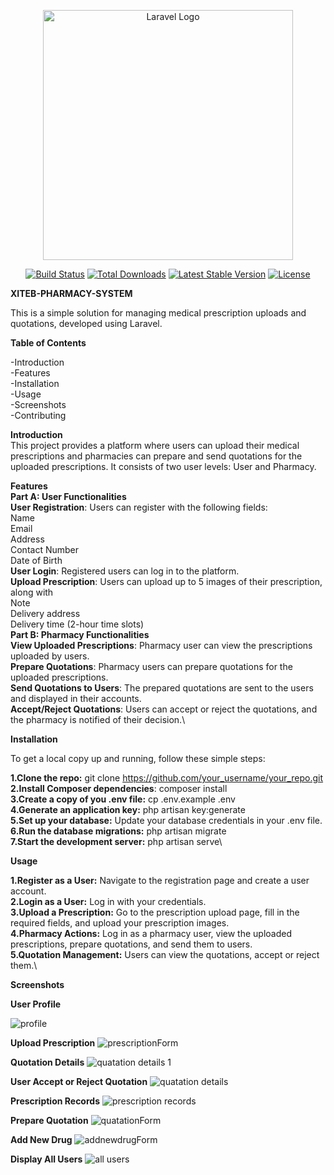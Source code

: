 <p align="center"><a href="https://laravel.com" target="_blank"><img src="https://raw.githubusercontent.com/laravel/art/master/logo-lockup/5%20SVG/2%20CMYK/1%20Full%20Color/laravel-logolockup-cmyk-red.svg" width="400" alt="Laravel Logo"></a></p>

<p align="center">
<a href="https://github.com/laravel/framework/actions"><img src="https://github.com/laravel/framework/workflows/tests/badge.svg" alt="Build Status"></a>
<a href="https://packagist.org/packages/laravel/framework"><img src="https://img.shields.io/packagist/dt/laravel/framework" alt="Total Downloads"></a>
<a href="https://packagist.org/packages/laravel/framework"><img src="https://img.shields.io/packagist/v/laravel/framework" alt="Latest Stable Version"></a>
<a href="https://packagist.org/packages/laravel/framework"><img src="https://img.shields.io/packagist/l/laravel/framework" alt="License"></a>
</p>

**XITEB-PHARMACY-SYSTEM**

This is a simple solution for managing medical prescription uploads and quotations, developed using Laravel.

**Table of Contents**

-Introduction\
-Features\
-Installation\
-Usage\
-Screenshots\
-Contributing

**Introduction**\
This project provides a platform where users can upload their medical prescriptions and pharmacies can prepare and send quotations for the uploaded prescriptions. It consists of two user levels: User and Pharmacy.

**Features**\
   **Part A: User Functionalities**\
      **User Registration**: Users can register with the following fields:\
         Name\
         Email\
         Address\
         Contact Number\
         Date of Birth\
   **User Login**: Registered users can log in to the platform.\
   **Upload Prescription**: Users can upload up to 5 images of their prescription, along with\
     Note\
     Delivery address\
     Delivery time (2-hour time slots)\
   **Part B: Pharmacy Functionalities**\
   **View Uploaded Prescriptions**: Pharmacy user can view the prescriptions uploaded by users.\
   **Prepare Quotations**: Pharmacy users can prepare quotations for the uploaded prescriptions.\
   **Send Quotations to Users**: The prepared quotations are sent to the users and displayed in their accounts.\
   **Accept/Reject Quotations**: Users can accept or reject the quotations, and the pharmacy is notified of their decision.\

**Installation**

  To get a local copy up and running, follow these simple steps:

   **1.Clone the repo:**   git clone https://github.com/your_username/your_repo.git \
   **2.Install Composer dependencies**: composer install\
   **3.Create a copy of you .env file:**  cp .env.example .env\
   **4.Generate an application key:** php artisan key:generate\
   **5.Set up your database:**  Update your database credentials in your .env file.\
   **6.Run the database migrations:**  php artisan migrate\
   **7.Start the development server:**  php artisan serve\

**Usage**

   **1.Register as a User:** Navigate to the registration page and create a user account.\
   **2.Login as a User:** Log in with your credentials.\
   **3.Upload a Prescription:** Go to the prescription upload page, fill in the required fields, and upload your prescription images.\
   **4.Pharmacy Actions:** Log in as a pharmacy user, view the uploaded prescriptions, prepare quotations, and send them to users.\
   **5.Quotation Management:** Users can view the quotations, accept or reject them.\


**Screenshots**

**User Profile**

![profile](https://github.com/MohammedShabry/Pharmacy-Management-System/assets/99311998/b2e005ce-e8dc-40cb-8cb1-5374444f7432)

**Upload Prescription**
![prescriptionForm](https://github.com/MohammedShabry/Pharmacy-Management-System/assets/99311998/0c6aeaa3-c8ed-414d-9585-8ec075475b93)

**Quotation Details**
 ![quatation details 1](https://github.com/MohammedShabry/Pharmacy-Management-System/assets/99311998/2fe846d1-932e-432a-a532-2d0f2e4ff9fc)

 **User Accept or Reject Quotation**
![quatation details](https://github.com/MohammedShabry/Pharmacy-Management-System/assets/99311998/b53f8e26-3de4-41b6-8b3b-4ef31d70602f)

**Prescription Records**
![prescription records](https://github.com/MohammedShabry/Pharmacy-Management-System/assets/99311998/2815eb06-30d0-4796-a092-485b7560c681)

**Prepare Quotation**
![quatationForm](https://github.com/MohammedShabry/Pharmacy-Management-System/assets/99311998/946d4faa-30e8-42f1-8e54-f584570b58fa)

**Add New Drug**
![addnewdrugForm](https://github.com/MohammedShabry/Pharmacy-Management-System/assets/99311998/1aa79fea-53a3-4786-830c-e48a998525fa)

**Display All Users**
![all users](https://github.com/MohammedShabry/Pharmacy-Management-System/assets/99311998/73b2c6aa-4309-462a-9543-d16124f1978a)






















